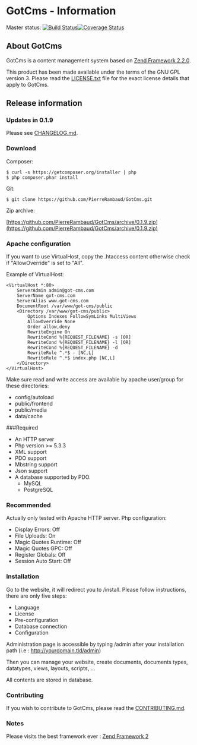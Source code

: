 # GotCms - Information

Master status: [![Build Status](https://travis-ci.org/PierreRambaud/GotCms.png?branch=master)](https://travis-ci.org/PierreRambaud/GotCms)[![Coverage Status](https://coveralls.io/repos/PierreRambaud/GotCms/badge.png)](https://coveralls.io/r/PierreRambaud/GotCms)

## About GotCms

GotCms is a content management system based on [Zend Framework 2.2.0](http://framework.zend.com/).

This product has been made available under the terms of the GNU GPL version 3.
Please read the [LICENSE.txt](LICENSE.txt) file for the exact license details that apply to GotCms.

## Release information

### Updates in 0.1.9

Please see [CHANGELOG.md](CHANGELOG.md).

### Download

Composer:

    $ curl -s https://getcomposer.org/installer | php
    $ php composer.phar install

Git:

    $ git clone https://github.com/PierreRambaud/GotCms.git

Zip archive:

[https://github.com/PierreRambaud/GotCms/archive/0.1.9.zip](https://github.com/PierreRambaud/GotCms/archive/0.1.9.zip)


### Apache configuration

If you want to use VirtualHost, copy the .htaccess content otherwise check if "AllowOverride" is set to "All".

Example of VirtualHost:

```
<VirtualHost *:80>
    ServerAdmin admin@got-cms.com
    ServerName got-cms.com
    ServerAlias www.got-cms.com
    DocumentRoot /var/www/got-cms/public
    <Directory /var/www/got-cms/public>
        Options Indexes FollowSymLinks MultiViews
        AllowOverride None
        Order allow,deny
        RewriteEngine On
        RewriteCond %{REQUEST_FILENAME} -s [OR]
        RewriteCond %{REQUEST_FILENAME} -l [OR]
        RewriteCond %{REQUEST_FILENAME} -d
        RewriteRule ^.*$ - [NC,L]
        RewriteRule ^.*$ index.php [NC,L]
    </Directory>
</VirtualHost>
```

Make sure read and write access are available by apache user/group for these directories:
- config/autoload
- public/frontend
- public/media
- data/cache


###Required

- An HTTP server
- Php version >= 5.3.3
- XML support
- PDO support
- Mbstring support
- Json support
- A database supported by PDO.
    - MySQL
    - PostgreSQL


### Recommended

Actually only tested with Apache HTTP server.
Php configuration:
- Display Errors: Off
- File Uploads: On
- Magic Quotes Runtime: Off
- Magic Quotes GPC: Off
- Register Globals: Off
- Session Auto Start: Off


### Installation

Go to the website, it will redirect you to /install.
Please follow instructions, there are only five steps:
- Language
- License
- Pre-configuration
- Database connection
- Configuration

Administration page is accessible by typing /admin after your installation path (i.e : http://yourdomain.tld/admin)

Then you can manage your website, create documents, documents types, datatypes, views, layouts, scripts, ...

All contents are stored in database.


### Contributing

If you wish to contribute to GotCms, please read the
[CONTRIBUTING.md](CONTRIBUTING.md).


### Notes

Please visits the best framework ever : [Zend Framework 2](http://framework.zend.com/)
